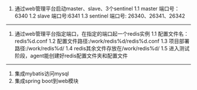 1. 通过web管理平台启动master、slave、3个sentinel
    1.1 master 端口号：6340
    1.2 slave 端口号:6341
    1.3 sentinel 端口号: 26340、26341、26342
------------------------------------------------
1. 通过web管理平台指定端口，在指定的端口起一个redis实例
    1.1 配置文件名：redis%d.conf
    1.2 配置文件路径:/work/redis%d/redis%d.conf
    1.3 项目部署路径:/work/redis%d/
    1.4 redis其余文件存放在/work/redis%d/
    1.5 进入测试阶段，agent能创建好redis配置文件夹和配置文件
------------------------------------------------
1. 集成mybatis访问mysql
2. 集成spring boot到web模块